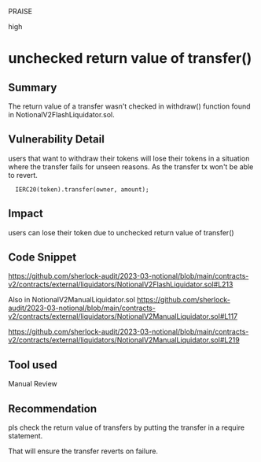 PRAISE

high

# unchecked return value of transfer()

## Summary
The return value of a transfer wasn't checked in withdraw() function found in NotionalV2FlashLiquidator.sol. 

## Vulnerability Detail
users that want to withdraw their tokens will lose their tokens in a situation where the transfer fails for unseen reasons. As the transfer tx won't be able to revert.
```solidity
  IERC20(token).transfer(owner, amount);
```
## Impact
users can lose their token due to unchecked return value of transfer()

## Code Snippet
https://github.com/sherlock-audit/2023-03-notional/blob/main/contracts-v2/contracts/external/liquidators/NotionalV2FlashLiquidator.sol#L213

Also in NotionalV2ManualLiquidator.sol
https://github.com/sherlock-audit/2023-03-notional/blob/main/contracts-v2/contracts/external/liquidators/NotionalV2ManualLiquidator.sol#L117

https://github.com/sherlock-audit/2023-03-notional/blob/main/contracts-v2/contracts/external/liquidators/NotionalV2ManualLiquidator.sol#L219


## Tool used

Manual Review

## Recommendation
pls check the return value of transfers by putting the transfer in a require statement.

That will ensure the transfer reverts on failure.
